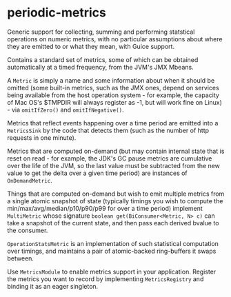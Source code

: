 periodic-metrics
================

Generic support for collecting, summing and performing statstical operations on numeric
metrics, with no particular assumptions about where they are emitted to or what they
mean, with Guice support.

Contains a standard set of metrics, some of which can be obtained automatically at
a timed frequency, from the JVM's JMX Mbeans.

A `Metric` is simply a name and some information about when it should be omitted
(some built-in metrics, such as the JMX ones, depend on services being available from
the host operation system - for example, the capacity of Mac OS's $TMPDIR will always
register as -1, but will work fine on Linux) - via `omitIfZero()` and `omitIfNegative()`.

Metrics that reflect events happening over a time period are emitted into a `MetricsSink`
by the code that detects them (such as the number of http requests in one minute).

Metrics that are computed on-demand (but may contain internal state that is reset on
read - for example, the JDK's GC pause metrics are cumulative over the life of the JVM,
so the last value must be subtracted from the new value to get the delta over a given
time period) are instances of `OnDemandMetric`.

Things that are computed on-demand but wish to emit multiple metrics from a single
atomic snapshot of state (typically timings you wish to compute the min/max/avg/median/p10/p90/p99
for over a time period) implement `MultiMetric` whose signature `boolean get(BiConsumer<Metric, N> c)`
can take a snapshot of the current state, and then pass each derived bvalue to the consumer.

`OperationStatsMetric` is an implementation of such statistical computation over timings, and
maintains a pair of atomic-backed ring-buffers it swaps between.

Use `MetricsModule` to enable metrics support in your application.  Register the metrics
you want to record by implementing `MetricsRegistry` and binding it as an eager singleton.

